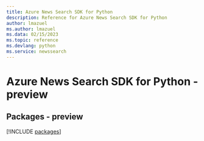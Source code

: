 ```yaml
---
title: Azure News Search SDK for Python
description: Reference for Azure News Search SDK for Python
author: lmazuel
ms.author: lmazuel
ms.data: 02/15/2023
ms.topic: reference
ms.devlang: python
ms.service: newssearch
---
```

# Azure News Search SDK for Python - preview
## Packages - preview
[!INCLUDE [packages](news-search-index.md)]